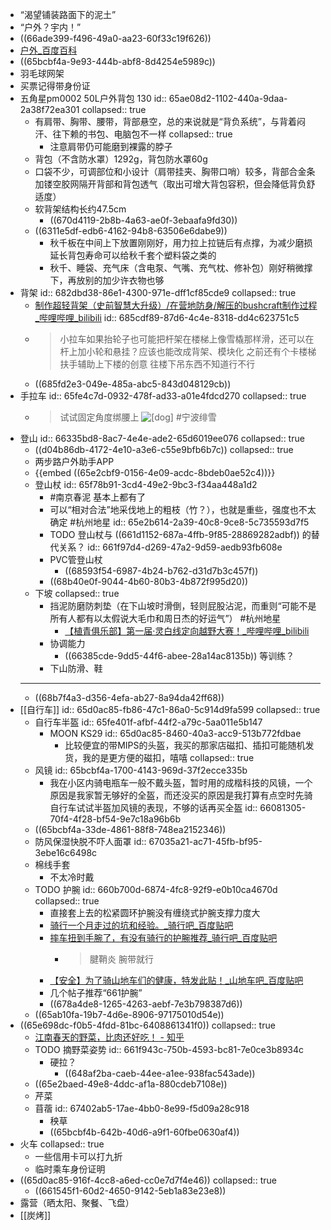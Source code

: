 - “渴望铺装路面下的泥土”
- “户外？宇内！”
- ((66ade399-f496-49a0-aa23-60f33c19f626))
- [户外_百度百科](https://baike.baidu.com/item/%E6%88%B7%E5%A4%96/444665)
- ((65bcbf4a-9e93-444b-abf8-8d4254e5989c))
- 羽毛球网架
- 买票记得带身份证
- 五角星pm0002 50L户外背包 130
  id:: 65ae08d2-1102-440a-9daa-2a38f72ea301
  collapsed:: true
	- 有肩带、胸带、腰带，背部悬空，总的来说就是“背负系统”，与背着闷汗、往下赖的书包、电脑包不一样
	  collapsed:: true
		- 注意肩带仍可能磨到裸露的脖子
	- 背包（不含防水罩）1292g，背包防水罩60g
	- 口袋不少，可调部位和小设计（肩带挂夹、胸带口哨）较多，背部合金条加镂空胶网隔开背部和背包透气（取出可增大背包容积，但会降低背负舒适度）
	- 软背架结构长约47.5cm
		- ((670d4119-2b8b-4a63-ae0f-3ebaafa9fd30))
	- ((6311e5df-edb6-4162-94b8-63506e6dabe9))
		- 秋千板在中间上下放置刚刚好，用力拉上拉链后有点撑，为减少磨损延长背包寿命可以给秋千套个塑料袋之类的
		- 秋千、睡袋、充气床（含电泵、气嘴、充气枕、修补包）刚好稍微撑下，再放别的加少许衣物也够
- 背架
  id:: 682dbd38-86e1-4300-971e-dff1cf85cde9
  collapsed:: true
	- [制作超轻背架（史前智慧大升级）/在营地防身/解压的bushcraft制作过程_哔哩哔哩_bilibili](https://www.bilibili.com/video/BV1yL411U7Df/)
	  id:: 685cdf89-87d6-4c4e-8318-dd4c623751c5
	- >小拉车如果抬轮子也可能把杆架在楼梯上像雪橇那样滑，还可以在杆上加小轮和悬挂？应该也能改成背架、模块化
	  之前还有个卡楼梯扶手辅助上下楼的创意
	  往楼下吊东西不知道行不行
	- ((685fd2e3-049e-485a-abc5-843d048129cb))
- 手拉车
  id:: 65fe4c7d-0932-478f-ad33-a01e4fdcd270
  collapsed:: true
	- >试试固定角度绑腰上 ![[dog]](http://i0.hdslb.com/bfs/live/4428c84e694fbf4e0ef6c06e958d9352c3582740.png@.webp) #宁波绯雪
- 登山
  id:: 66335bd8-8ac7-4e4e-ade2-65d6019ee076
  collapsed:: true
	- ((d04b86db-4172-4e10-a3e6-c55e9bfb6b7c))
	  collapsed:: true
	- 两步路户外助手APP
	- {{embed ((65e2cbf9-0156-4e09-acdc-8bdeb0ae52c4))}}
	- 登山杖
	  id:: 65f78b91-3cd4-49e2-9bc3-f34aa448a1d2
		- #南京春泥 基本上都有了
		- 可以“相对合法”地采伐地上的粗枝（竹？），也就是重些，强度也不太确定 #杭州地星
		  id:: 65e2b614-2a39-40c8-9ce8-5c735593d7f5
		- TODO 登山杖与 ((661d1152-687a-4ffb-9f85-28869282adbf)) 的替代关系？
		  id:: 661f97d4-d269-47a2-9d59-aedb93fb608e
		- PVC管登山杖
			- ((68593f54-6987-4b24-b762-d31d7b3c457f))
		- ((68b40e0f-9044-4b60-80b3-4b872f995d20))
	- 下坡
	  collapsed:: true
		- 挡泥防磨防刺垫（在下山坡时滑倒，轻则屁股沾泥，而重则“可能不是所有人都有以太假说大毛巾和周日杰的好运气”） #杭州地星
			- [【植青俱乐部】第一届·灵白线定向越野大赛！_哔哩哔哩_bilibili](https://www.bilibili.com/video/BV1BQ4y1G7HQ)
		- 协调能力
			- ((66385cde-9dd5-44f6-abee-28a14ac8135b)) 等训练？
		- 下山防滑、鞋
	- ---
	- ((68b7f4a3-d356-4efa-ab27-8a94da42ff68))
- [[自行车]]
  id:: 65d0ac85-fb86-47c1-86a0-5c914d9fa599
  collapsed:: true
	- 自行车半盔
	  id:: 65fe401f-afbf-44f2-a79c-5aa011e5b147
		- MOON KS29
		  id:: 65d0ac85-8460-40a3-acc9-513b772fdbae
			- 比较便宜的带MIPS的头盔，我买的那家店磁扣、插扣可能随机发货，我的是更方便的磁扣，嘻嘻
			  collapsed:: true
	- 风镜
	  id:: 65bcbf4a-1700-4143-969d-37f2ecce335b
		- 我在小区内骑电瓶车一般不戴头盔，暂时用的成楷科技的风镜，一个原因是我家暂无够好的全盔，而还没买的原因是我打算有点空时先骑自行车试试半盔加风镜的表现，不够的话再买全盔
		  id:: 66081305-70f4-4f28-bf54-9e7c18a96b6b
	- ((65bcbf4a-33de-4861-88f8-748ea2152346))
	- 防风保湿快脱不吓人面罩
	  id:: 67035a21-ac71-45fb-bf95-3ebe16c6498c
	- 棉线手套
		- 不太冷时戴
	- TODO 护腕
	  id:: 660b700d-6874-4fc8-92f9-e0b10ca4670d
	  collapsed:: true
		- 直接套上去的松紧圆环护腕没有缠绕式护腕支撑力度大
		- [骑行一个月走过的坑和经验。_骑行吧_百度贴吧](https://tieba.baidu.com/p/8874689598)
		- [摔车扭到手腕了，有没有骑行的护腕推荐_骑行吧_百度贴吧](https://tieba.baidu.com/p/8807629808)
			- >腱鞘炎 腕带就行
		- [【安全】为了骑山地车们的健康，特发此贴！_山地车吧_百度贴吧](https://tieba.baidu.com/p/2474500284)
		- 几个帖子推荐“661护腕”
		- ((678a4de8-1265-4263-aebf-7e3b798387d6))
	- ((65ab10fa-19b7-4d6e-8906-97175010d54e))
- ((65e698dc-f0b5-4fdd-81bc-6408861341f0))
  collapsed:: true
	- [江南春天的野菜，比肉还好吃！ - 知乎](https://zhuanlan.zhihu.com/p/25750689)
	- TODO 摘野菜姿势
	  id:: 661f943c-750b-4593-bc81-7e0ce3b8934c
		- 硬拉？
			- ((648af2ba-caeb-44ee-a1ee-938fac543ade))
	- ((65e2baed-49e8-4ddc-af1a-880cdeb7108e))
	- 芹菜
	- 苜蓿
	  id:: 67402ab5-17ae-4bb0-8e99-f5d09a28c918
		- 秧草
		- ((65bcbf4b-642b-40d6-a9f1-60fbe0630af4))
- 火车
  collapsed:: true
	- 一些信用卡可以打九折
	- 临时乘车身份证明
- ((65d0ac85-916f-4cc8-a6ed-cc0e7d7f4e46))
  collapsed:: true
	- ((661545f1-60d2-4650-9142-5eb1a83e23e8))
- 露营（晒太阳、聚餐、飞盘）
- [[炭烤]]